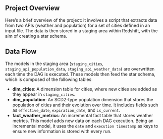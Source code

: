 ## Project Overview

Here’s a brief overview of the project: it involves a script that extracts data from two APIs (weather and population) for a set of cities defined in an input file. The data is then stored in a staging area within Redshift, with the aim of creating a star schema.

## Data Flow

The models in the staging area (`staging_cities`, `staging_api_population_data`, `staging_api_weather_data`) are overwritten each time the DAG is executed. These models then feed the star schema, which is composed of the following tables:

- **dim_cities**: A dimension table for cities, where new cities are added as they appear in `staging_cities`.
- **dim_population**: An SCD2-type population dimension that stores the population of cities and their evolution over time. It includes fields such as `effective_date`, `expiration_date`, and `is_current`.
- **fact_weather_metrics**: An incremental fact table that stores weather metrics. This model adds new data on each DAG execution. Being an incremental model, it uses the `date` and `execution timestamp` as keys to ensure new information is stored with every run.
